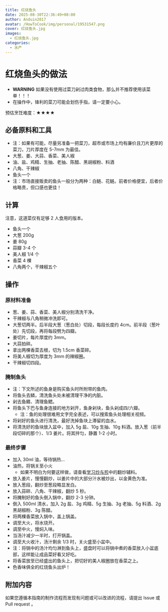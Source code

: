 ```yaml
---
title: 红烧鱼头
date: 2025-08-30T22:36:49+08:00
author: Anduin2017
avatar: /HowToCook/img/personal/19531547.png
cover: 红烧鱼头.jpg
images:
  - 红烧鱼头.jpg
categories:
  - 水产
---
```


# 红烧鱼头的做法

- **WARNING** 如果没有使用过菜刀剁过肉类食物，那么并不推荐使用该菜单！！！
- 在操作中，锋利的菜刀可能会划伤手指，请一定要小心。

预估烹饪难度：★★★★

## 必备原料和工具

- 注：如果有可能，尽量另准备一把菜刀，超市或市场上均有廉价且刀片更厚的菜刀，刀片厚度在 5-7mm 为最佳。
- 大葱、姜、大蒜、香菜、美人椒
- 油、盐、鸡精、生抽、老抽、陈醋、黑胡椒粉、料酒
- 八角、干辣椒
- 鱼头一个
- 注：市场直接贩卖的鱼头一般分为两种：白鲢、花鲢。前者价格便宜，后者价格略贵，但口感也更佳！

## 计算

注意，这道菜仅有足够 2 人食用的版本。

* 鱼头一个
* 大葱 200g
* 姜 80g
* 蒜瓣 3-4 个
* 美人椒 1/4 个
* 香菜 4 棵
* 八角两个，干辣椒五个

## 操作

### 原材料准备

* 葱、姜、蒜、香菜、美人椒分别清洗干净。
* 干辣椒与八角稍微冲洗即可。
* 大葱切两半。后半段大葱（葱白处）切段，每段长度约 4cm。前半段（葱叶处）先切段，再将每段劈为四瓣。
* 姜切片，每片厚度约 3mm。
* 大蒜拍碎。
* 拿出两棵香菜去根，切为 1.5cm 香菜碎。
* 将美人椒切为厚度为 3mm 的辣椒圈。
* 干辣椒切四段。

### 腌制鱼头

* 注：下文所述的鱼身是购买鱼头时所附带的鱼肉。
* 将鱼头去鳞，清洗鱼头处未被清理干净的内脏。
* 剁去鱼鳍、清理鱼鳃。
* 将鱼头下巴与鱼身连接的地方剁开，鱼身剁块，鱼头剁成四/六瓣。
  * 注：鱼的处理很难用文字完全表述，可以搜索鱼头处理相关视频。
* 将剁好的鱼头进行清洗，最好洗掉鱼块上滞留的血水。
* 将清洗好的鱼块放入盆中，加入 5g 盐、10g 生抽、10g 料酒。放入葱（前半段切碎的那个）、1/3 姜片。将其拌匀，静置 1-2 小时。

### 最终步骤

* 加入 30ml 油，等待锅热...
* 油热，将锅关至小火
  * 如果不明白为何要这样做，请查看[学习炒与煎](../../tips/learn/学习炒与煎.md)中的翻炒辅料。
* 放入姜片，慢慢翻炒，以姜片中的大部分汁水被炒出，以金黄色为准。
* 放入葱段，翻炒至葱段略显发白。
* 放入蒜碎、八角、干辣椒，翻炒 5 秒。
* 将腌制好的鱼头倒入锅中，翻炒 2-3 分钟。
* 倒入 500ml 清水，加入 2g 盐、3g 鸡精、5g 生抽、3g 老抽、5g 料酒、2g 黑胡椒粉、3g 陈醋。
* 将两棵香菜放入锅中，盖上锅盖。
* 调至大火，将水烧开。
* 调至中火，慢焖入味。
* 当汤汁减少一半时，打开锅盖。
* 调至大火收汁，汤汁剩余 1/3 时，关火盛至小盆中。
* 注：将锅中的汤汁均匀淋到鱼头上，盛盘时可以将锅中煮的香菜放入小盆底部，这样能让成品菜好看又好吃。
* 将香菜放至已经盛出的鱼头上，把切好的美人椒圈放在香菜之上。
* 色香味俱全的红烧鱼头出炉！

## 附加内容

如果您遵循本指南的制作流程而发现有问题或可以改进的流程，请提出 Issue 或 Pull request 。
